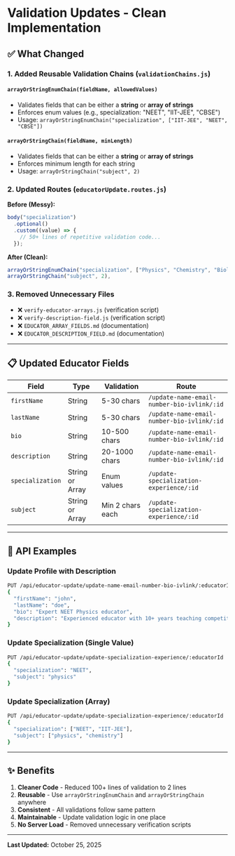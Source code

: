 # Validation Updates - Clean Implementation

## ✅ What Changed

### 1. **Added Reusable Validation Chains** (`validationChains.js`)

#### `arrayOrStringEnumChain(fieldName, allowedValues)`

- Validates fields that can be either a **string** or **array of strings**
- Enforces enum values (e.g., specialization: "NEET", "IIT-JEE", "CBSE")
- Usage: `arrayOrStringEnumChain("specialization", ["IIT-JEE", "NEET", "CBSE"])`

#### `arrayOrStringChain(fieldName, minLength)`

- Validates fields that can be either a **string** or **array of strings**
- Enforces minimum length for each string
- Usage: `arrayOrStringChain("subject", 2)`

### 2. **Updated Routes** (`educatorUpdate.routes.js`)

**Before (Messy):**

```javascript
body("specialization")
  .optional()
  .custom((value) => {
    // 50+ lines of repetitive validation code...
  });
```

**After (Clean):**

```javascript
arrayOrStringEnumChain("specialization", ["Physics", "Chemistry", "Biology", "Mathematics", "IIT-JEE", "NEET", "CBSE"]),
arrayOrStringChain("subject", 2),
```

### 3. **Removed Unnecessary Files**

- ❌ `verify-educator-arrays.js` (verification script)
- ❌ `verify-description-field.js` (verification script)
- ❌ `EDUCATOR_ARRAY_FIELDS.md` (documentation)
- ❌ `EDUCATOR_DESCRIPTION_FIELD.md` (documentation)

---

## 📋 Updated Educator Fields

| Field            | Type            | Validation       | Route                                      |
| ---------------- | --------------- | ---------------- | ------------------------------------------ |
| `firstName`      | String          | 5-30 chars       | `/update-name-email-number-bio-ivlink/:id` |
| `lastName`       | String          | 5-30 chars       | `/update-name-email-number-bio-ivlink/:id` |
| `bio`            | String          | 10-500 chars     | `/update-name-email-number-bio-ivlink/:id` |
| `description`    | String          | 20-1000 chars    | `/update-name-email-number-bio-ivlink/:id` |
| `specialization` | String or Array | Enum values      | `/update-specialization-experience/:id`    |
| `subject`        | String or Array | Min 2 chars each | `/update-specialization-experience/:id`    |

---

## 🎯 API Examples

### Update Profile with Description

```bash
PUT /api/educator-update/update-name-email-number-bio-ivlink/:educatorId
{
  "firstName": "john",
  "lastName": "doe",
  "bio": "Expert NEET Physics educator",
  "description": "Experienced educator with 10+ years teaching competitive exam students..."
}
```

### Update Specialization (Single Value)

```bash
PUT /api/educator-update/update-specialization-experience/:educatorId
{
  "specialization": "NEET",
  "subject": "physics"
}
```

### Update Specialization (Array)

```bash
PUT /api/educator-update/update-specialization-experience/:educatorId
{
  "specialization": ["NEET", "IIT-JEE"],
  "subject": ["physics", "chemistry"]
}
```

---

## ✨ Benefits

1. **Cleaner Code** - Reduced 100+ lines of validation to 2 lines
2. **Reusable** - Use `arrayOrStringEnumChain` and `arrayOrStringChain` anywhere
3. **Consistent** - All validations follow same pattern
4. **Maintainable** - Update validation logic in one place
5. **No Server Load** - Removed unnecessary verification scripts

---

**Last Updated:** October 25, 2025

